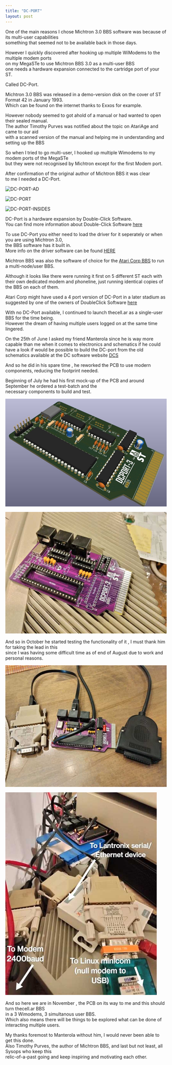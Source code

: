 ```yaml
---
title: "DC-PORT"
layout: post
---
```


One of the main reasons I chose Michtron 3.0 BBS software was because of its multi-user capabilities  
something that seemed not to be available back in those days.

However I quickly discovered after hooking up multiple WiModems to the multiple modem ports  
on my MegaSTe to use Michtron BBS 3.0 as a multi-user BBS  
one needs a hardware expansion connected to the cartridge port of your ST.  

Called DC-Port.

<!--more-->

Michtron 3.0 BBS was released in a demo-version disk on the cover of ST Format 42 in January 1993.  
Which can be found on the internet thanks to Exxos for example.

However nobody seemed to got ahold of a manual or had wanted to open their sealed manual.  
The author Timothy Purves was notified about the topic on AtariAge and came to our aid  
with a scanned version of the manual and helping me in understanding and setting up the BBS  

So when I tried to go multi-user, I hooked up multiple Wimodems to my modem ports of the MegaSTe  
but they were not recognised by Michtron except for the first Modem port.  

After confirmation of the original author of Michtron BBS it was clear  
to me I needed a DC-Port.

![DC-PORT-AD](https://media.invisioncic.com/r322239/monthly_2021_08/1039802346_DC-Port-Ad.png.0b904c2719a75159ff465689e755a9e7.png)

![DC-PORT](https://media.invisioncic.com/r322239/monthly_2023_11/IMG_0054.thumb.jpeg.098f98e832892b94aee6f9253e940fd0.jpeg)

![DC-PORT-INSIDES](https://media.invisioncic.com/r322239/monthly_2024_05/20240508_234335.jpg.191cb5d758ef9497fbecc392d92e5804.jpg)

DC-Port is a hardware expansion by Double-Click Software.  
You can find more information about Double-Click Software [here]()

To use DC-Port you either need to load the driver for it seperately or when you are using Michtron 3.0,  
the BBS software has it built in.  
More info on the driver software can be found [HERE](http://www.megalextoria.com/usenet-archive/news107f1/b130/comp/sys/atari/st/00017988.html)

Michtron BBS was also the software of choice for the [Atari Corp BBS](https://www.atarimagazines.com/v5n10/ataribulletinboard.php) to run a multi-node/user BBS.

Although it looks like there were running it first on 5 different ST each with their own dedicated modem and
phoneline, just running identical copies of the BBS on each of them.

Atari Corp might have used a 4 port version of DC-Port in a later stadium as suggested by one of the owners of
DoubleClick Software [here](https://forums.atariage.com/topic/40038-atari-st-bbs/?do=findComment&comment=479622)

With no DC-Port available, I continued to launch thecell.ar as a single-user BBS for the time being.  
However the dream of having multiple users logged on at the same time lingered.

On the 25th of June I asked my friend Manterola since he is way more capable than me when it comes to electronics
and schematics if he could have a look if would be possible to build the DC-port from the old schematics available
at the DC software website [DCS](http://www.deadmike.com/DCS/)

And so he did in his spare time , he reworked the PCB to use modern components, reducing the footprint needed.

Beginning of July he had his first mock-up of the PCB and around September he ordered a test-batch and the  
necessary components to build and test.

![MOCKUP](/assets/images/DC-PORT/MOCKUP.JPG)

![FIRSTPCB](/assets/images/DC-PORT/FIRSTPCB.JPG)

And so in October he started testing the functionality of it , I must thank him for taking the lead in this  
since I was having some difficult time as of end of August due to work and personal reasons.

![COMPLETED](/assets/images/DC-PORT/COMPLETED.JPG)

![3CONNECTIONS](/assets/images/DC-PORT/3CONNECTIONS.JPG)

And so here we are in November , the PCB on its way to me and this should turn thecell.ar BBS  
in a 3 Wimodems, 3 simultanous user BBS.  
Which also means there will be things to be explored what can be done of interacting multiple users.

My thanks foremost to Manterola without him, I would never been able to get this done.  
Also Timothy Purves, the author of Michtron BBS, and last but not least, all Sysops who keep this  
relic-of-a-past going and keep inspiring and motivating each other.